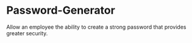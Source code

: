 # Password-Generator
Allow an employee the ability to create a strong password that provides greater security.
